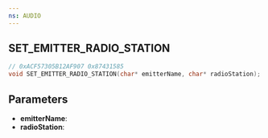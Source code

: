 ```yaml
---
ns: AUDIO
---
```

## SET_EMITTER_RADIO_STATION

```c
// 0xACF57305B12AF907 0x87431585
void SET_EMITTER_RADIO_STATION(char* emitterName, char* radioStation);
```


## Parameters
* **emitterName**: 
* **radioStation**: 

